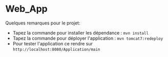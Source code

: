 # Web_App

Quelques remarques pour le projet:

- Tapez la commande pour installer les dépendance : ```` mvn install  ````
- Tapez la commande pour déployer l'application : ```` mvn tomcat7:redeploy  ````
- Pour tester l'application ce rendre sur ```` http://localhost:8080/Application/main ````

